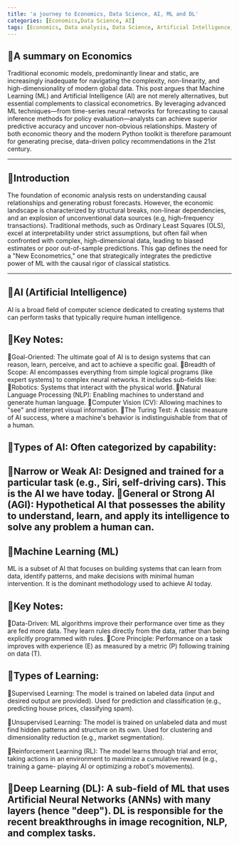 ```yaml
---
title: 'a journey to Economics, Data Science, AI, ML and DL'
categories: [Economics,Data Science, AI]
tags: [Economics, Data analysis, Data Science, Artificial Intelligence, Machine Learning]
---
```


## 🧩A summary on Economics
Traditional economic models, predominantly linear and static, are increasingly inadequate for navigating the complexity, non-linearity, and high-dimensionality of modern global data. This post argues that Machine Learning (ML) and Artificial Intelligence (AI) are not merely alternatives, but essential complements to classical econometrics. By leveraging advanced ML techniques—from time-series neural networks for forecasting to causal inference methods for policy evaluation—analysts can achieve superior predictive accuracy and uncover non-obvious relationships. Mastery of both economic theory and the modern Python toolkit is therefore paramount for generating precise, data-driven policy recommendations in the 21st century.

---

## 🧩Introduction
The foundation of economic analysis rests on understanding causal relationships and generating robust forecasts. However, the economic landscape is characterized by structural breaks, non-linear dependencies, and an explosion of unconventional data sources (e.g, high-frequency transactions).
Traditional methods, such as Ordinary Least Squares (OLS), excel at interpretability under strict assumptions, but often fail when confronted with complex, high-dimensional data, leading to biased estimates or poor out-of-sample predictions. This gap defines the need for a "New Econometrics," one that strategically integrates the predictive power of ML with the causal rigor of classical statistics.

---

## 🧩AI (Artificial Intelligence)
AI is a broad field of computer science dedicated to creating systems that can perform tasks that typically require human intelligence.
## 🧩Key Notes:
🔹Goal-Oriented: The ultimate goal of AI is to design systems that can reason, learn, perceive, and act to achieve a specific goal.
🔹Breadth of Scope: AI encompasses everything from simple logical programs (like expert systems) to complex neural networks. It includes sub-fields like:
🔹Robotics: Systems that interact with the physical world.
🔹Natural Language Processing (NLP): Enabling machines to understand and generate human language.
🔹Computer Vision (CV): Allowing machines to "see" and interpret visual information.
🔹The Turing Test: A classic measure of AI success, where a machine's behavior is indistinguishable from that of a human.
## 🧩Types of AI: Often categorized by capability:
🔹Narrow or Weak AI: Designed and trained for a particular task (e.g., Siri, self-driving cars). This is the AI we have today.
🔹General or Strong AI (AGI): Hypothetical AI that possesses the ability to understand, learn, and apply its intelligence to solve any problem a human can.
---
## 🧩Machine Learning (ML)
ML is a subset of AI that focuses on building systems that can learn from data, identify patterns, and make decisions with minimal human intervention. It is the dominant methodology used to achieve AI today.

## 🧩Key Notes:
🔹Data-Driven: ML algorithms improve their performance over time as they are fed more data. They learn rules directly from the data, rather than being explicitly programmed with rules.
🔹Core Principle: Performance on a task improves with experience (E) as measured by a metric (P) following training on data (T).

## 🧩Types of Learning:
🔹Supervised Learning: The model is trained on labeled data (input and desired output are provided). Used for prediction and classification (e.g., predicting house    prices, classifying spam).

🔹Unsupervised Learning: The model is trained on unlabeled data and must find hidden patterns and structure on its own. Used for clustering and dimensionality         reduction (e.g., market segmentation).

🔹Reinforcement Learning (RL): The model learns through trial and error, taking actions in an environment to maximize a cumulative reward (e.g., training a game-      playing AI or optimizing a robot's movements).

🔹Deep Learning (DL): A sub-field of ML that uses Artificial Neural Networks (ANNs) with many layers (hence "deep"). DL is responsible for the recent breakthroughs    in image recognition, NLP, and complex tasks.
---






